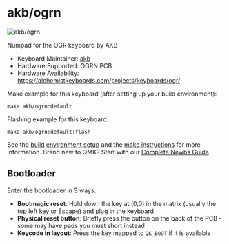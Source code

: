 # akb/ogrn

![akb/ogrn](https://i.imgur.com/qbolyMal.png)

Numpad for the OGR keyboard by AKB

* Keyboard Maintainer: [akb](https://alchemistkeyboards.com/)
* Hardware Supported: OGRN PCB
* Hardware Availability: https://alchemistkeyboards.com/projects/keyboards/ogr/

Make example for this keyboard (after setting up your build environment):

    make akb/ogrn:default

Flashing example for this keyboard:

    make akb/ogrn:default:flash

See the [build environment setup](https://docs.qmk.fm/#/getting_started_build_tools) and the [make instructions](https://docs.qmk.fm/#/getting_started_make_guide) for more information. Brand new to QMK? Start with our [Complete Newbs Guide](https://docs.qmk.fm/#/newbs).

## Bootloader

Enter the bootloader in 3 ways:

* **Bootmagic reset**: Hold down the key at (0,0) in the matrix (usually the top left key or Escape) and plug in the keyboard
* **Physical reset button**: Briefly press the button on the back of the PCB - some may have pads you must short instead
* **Keycode in layout**: Press the key mapped to `QK_BOOT` if it is available
